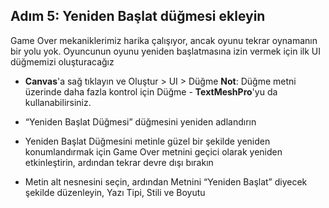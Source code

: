 ## Adım 5: Yeniden Başlat düğmesi ekleyin

Game Over mekaniklerimiz harika çalışıyor, ancak oyunu tekrar oynamanın bir yolu yok. Oyuncunun oyunu yeniden başlatmasına izin vermek için ilk UI düğmemizi oluşturacağız

- **Canvas**'a sağ tıklayın ve Oluştur > UI > Düğme 
**Not**: Düğme metni üzerinde daha fazla kontrol için Düğme - **TextMeshPro**'yu da kullanabilirsiniz.

- “Yeniden Başlat Düğmesi” düğmesini yeniden adlandırın

- Yeniden Başlat Düğmesini metinle güzel bir şekilde yeniden konumlandırmak için Game Over metnini geçici olarak yeniden etkinleştirin, ardından tekrar devre dışı bırakın

- Metin alt nesnesini seçin, ardından Metnini “Yeniden Başlat” diyecek şekilde düzenleyin, Yazı Tipi, Stili ve Boyutu
